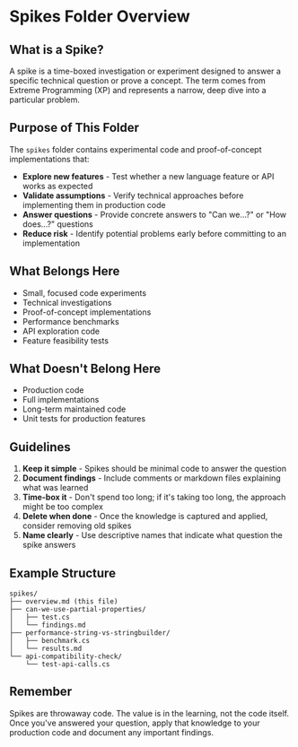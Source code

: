# Spikes Folder Overview

## What is a Spike?

A spike is a time-boxed investigation or experiment designed to answer a specific technical question or prove a concept. The term comes from Extreme Programming (XP) and represents a narrow, deep dive into a particular problem.

## Purpose of This Folder

The `spikes` folder contains experimental code and proof-of-concept implementations that:

- **Explore new features** - Test whether a new language feature or API works as expected
- **Validate assumptions** - Verify technical approaches before implementing them in production code
- **Answer questions** - Provide concrete answers to "Can we...?" or "How does...?" questions
- **Reduce risk** - Identify potential problems early before committing to an implementation

## What Belongs Here

- Small, focused code experiments
- Technical investigations
- Proof-of-concept implementations
- Performance benchmarks
- API exploration code
- Feature feasibility tests

## What Doesn't Belong Here

- Production code
- Full implementations
- Long-term maintained code
- Unit tests for production features

## Guidelines

1. **Keep it simple** - Spikes should be minimal code to answer the question
2. **Document findings** - Include comments or markdown files explaining what was learned
3. **Time-box it** - Don't spend too long; if it's taking too long, the approach might be too complex
4. **Delete when done** - Once the knowledge is captured and applied, consider removing old spikes
5. **Name clearly** - Use descriptive names that indicate what question the spike answers

## Example Structure

```
spikes/
├── overview.md (this file)
├── can-we-use-partial-properties/
│   ├── test.cs
│   └── findings.md
├── performance-string-vs-stringbuilder/
│   ├── benchmark.cs
│   └── results.md
└── api-compatibility-check/
    └── test-api-calls.cs
```

## Remember

Spikes are throwaway code. The value is in the learning, not the code itself. Once you've answered your question, apply that knowledge to your production code and document any important findings.